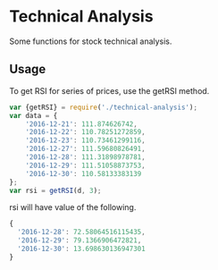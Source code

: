 # Technical Analysis
Some functions for stock technical analysis. 

## Usage
To get RSI for series of prices, use the getRSI method.
```javascript
var {getRSI} = require('./technical-analysis');
var data = {
    '2016-12-21': 111.874626742,
    '2016-12-22': 110.78251272859,
    '2016-12-23': 110.73461299116,
    '2016-12-27': 111.59680826491,
    '2016-12-28': 111.31898978781,
    '2016-12-29': 111.51058873753,
    '2016-12-30': 110.58133383139
};
var rsi = getRSI(d, 3); 
```
rsi will have value of the following.
```javascript
{
  '2016-12-28': 72.58064516115435,
  '2016-12-29': 79.1366906472821,
  '2016-12-30': 13.698630136947301
}
```